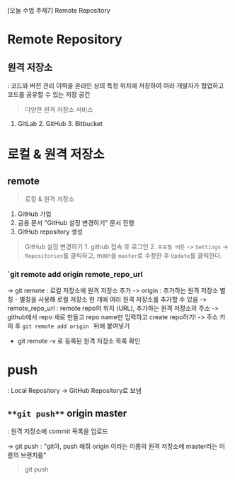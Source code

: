 [오늘 수업 주제7] Remote Repository

# Remote Repository

## 원격 저장소
: 코드와 버전 관리 이력을 온라인 상의 특정 위치에 저장하여 여러 개발자가 협업하고 코드를 공유할 수 있는 저장 공간

> 다양한 원격 저장소 서비스

1. GitLab	2.  GitHub	 3. Bitbucket

# 로컬 & 원격 저장소

## remote

> 로컬 & 원격 저장소

1. GitHub 가입
2. 공용 문서 "GitHub 설정 변경하기" 문서 진행
3. GitHub repository 생성

> GitHub 설정 변경하기
	1. github 접속 후 로그인
	2. `프로필 버튼` -> `Settings` -> `Repositories`를 클릭하고, main을 `master`로 수정한 후 `Update`를 클릭한다.


### `**git remote** add origin remote_repo_url

-> git remote : 로컬 저장소에 원격 저장소 추가
-> origin : 추가하는 원격 저장소 별칭 - 별칭을 사용해 로컬 저장소 한 개에 여러 원격 저장소를 추가할 수 있음
-> remote_repo_url : remote repo의 위치 (URL), 추가하는 원격 저장소의 주소
-> github에서 repo 새로 만들고 repo name만 입력하고 create repo하기!
-> 주소 카피 후 `git remote add origin ` 뒤에 붙여넣기

- git remote -v 로 등록된 원격 저장소 목록 확인


# push

: Local Repository -> GitHub Repository로 보냄

## `**git push**` origin master

: 원격 저장소에 commit 목록을 업로드

-> git push : "git아, push 해줘 origin 이라는 이름의 원격 저장소에 master라는 이름의 브랜치를"

> git push